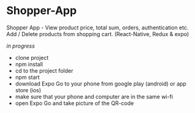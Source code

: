 # Shopper-App
Shopper App - View product price, total sum, orders, authentication etc. Add / Delete products from shopping cart.  (React-Native, Redux &amp; expo)

*in progress*

- clone project
- npm install
- cd to the project folder
- npm start
- download Expo Go to your phone from google play (android) or app store (ios)
- make sure that your phone and computer are in the same wi-fi
- open Expo Go and take picture of the QR-code
